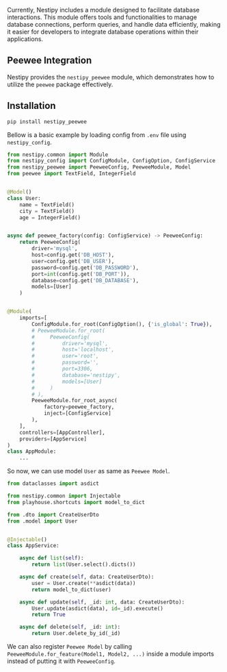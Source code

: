 Currently, Nestipy includes a module designed to facilitate database interactions. This module offers tools and functionalities to manage database connections, perform queries, and handle data efficiently, making it easier for developers to integrate database operations within their applications.
## Peewee Integration

Nestipy provides the `nestipy_peewee` module, which demonstrates how to utilize the `peewee` package effectively.

## Installation
```bash
pip install nestipy_peewee
```

Bellow is a basic example by loading config from `.env` file using `nestipy_config`.
```python
from nestipy.common import Module
from nestipy_config import ConfigModule, ConfigOption, ConfigService
from nestipy_peewee import PeeweeConfig, PeeweeModule, Model
from peewee import TextField, IntegerField


@Model()
class User:
    name = TextField()
    city = TextField()
    age = IntegerField()


async def peewee_factory(config: ConfigService) -> PeeweeConfig:
    return PeeweeConfig(
        driver='mysql',
        host=config.get('DB_HOST'),
        user=config.get('DB_USER'),
        password=config.get('DB_PASSWORD'),
        port=int(config.get('DB_PORT')),
        database=config.get('DB_DATABASE'),
        models=[User]
    )


@Module(
    imports=[
        ConfigModule.for_root(ConfigOption(), {'is_global': True}),
        # PeeweeModule.for_root(
        #     PeeweeConfig(
        #         driver='mysql',
        #         host='localhost',
        #         user='root',
        #         password='',
        #         port=3306,
        #         database='nestipy',
        #         models=[User]
        #     )
        # ),
        PeeweeModule.for_root_async(
            factory=peewee_factory,
            inject=[ConfigService]
        ),
    ],
    controllers=[AppController],
    providers=[AppService]
)
class AppModule:
    ...


```
So now, we can use model `User` as same as `Peewee Model`.

```python
from dataclasses import asdict

from nestipy.common import Injectable
from playhouse.shortcuts import model_to_dict

from .dto import CreateUserDto
from .model import User


@Injectable()
class AppService:

    async def list(self):
        return list(User.select().dicts())

    async def create(self, data: CreateUserDto):
        user = User.create(**asdict(data))
        return model_to_dict(user)

    async def update(self, _id: int, data: CreateUserDto):
        User.update(asdict(data), id=_id).execute()
        return True

    async def delete(self, _id: int):
        return User.delete_by_id(_id)

```

We can also register `Peewee Model` by calling `PeeweeModule.for_feature(Model1, Model2, ...)` inside a module imports instead of putting it with `PeeweeConfig`.